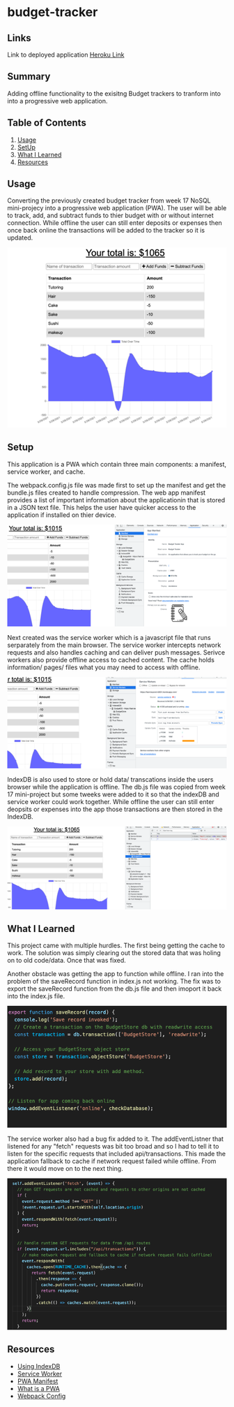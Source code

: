 # budget-tracker

## Links
Link to deployed application [Heroku Link](https://fast-beyond-42631.herokuapp.com/)

## Summary
Adding offline functionality to the exisitng Budget trackers to tranform into into a progressive web application.  

## Table of Contents
1. [Usage](#usage)
2. [SetUp](#setup)
3. [What I Learned](#what-i-learned)
4. [Resources](#resources)

## Usage
Converting the previously created budget tracker from week 17 NoSQL mini-projecy into a progressive web application (PWA). The user will be able to track, add, and subtract funds to thier budget with or without internet connection. While offline the user can still enter deposits or expenses then once back online the transactions will be added to the tracker so it is updated. 

![Picture of the budget tracker](pictures/what-it-looks-like.png)

## Setup
This application is a PWA which contain three main components: a manifest, service worker, and cache. 

The webpack.config.js file was made first to set up the manifest and get the bundle.js files created to handle compression. The web app manifest provides a list of important information about the applicationin that is stored in a JSON text file. This helps the user have quicker access to the application if installed on thier device. 

![Manifest created](pictures/mainfest.png)

Next created was the service worker which is a javascript file that runs serparately from the main browser. The service worker intercepts network requests and also handles caching and can deliver push messages. Serivce workers also provide offline access to cached content. The cache holds information/ pages/ files what you may need to access with offline. 

![Service Worker working](pictures/service-worker.png)

IndexDB is also used to store or hold data/ transcations inside the users browser while the application is offline. The db.js file was copied from week 17 mini-project but some tweeks were added to it so that the indexDB and service worker could work together. While offline the user can still enter deopsits or expenses into the app those transactions are then stored in the IndexDB. 

![IndexDB holding transactions](pictures/offline-functionality.png)

## What I Learned
This project came with multiple hurdles. The first being getting the cache to work. The solution was simply clearing out the stored data that was holing on to old code/data. Once that was fixed. 

Another obstacle was getting the app to function while offline. I ran into the problem of the saveRecord function in index.js not working. The fix was to export the saveRecord function from the db.js file and then imoport it back into the index.js file. 

![db.js export function](pictures/export-function.png)

The service worker also had a bug fix added to it. The addEventListner that listened for any "fetch" requests was bit too broad and so I had to tell it to listen for the specific requests that included api/transactions. This made the application fallback to cache if network request failed while offline. From there it would move on to the next thing. 

![Service worker fix](pictures/service-fix.png)

## Resources
* [Using IndexDB](https://developer.mozilla.org/en-US/docs/Web/API/IndexedDB_API/Using_IndexedDB)
* [Service Worker](https://developers.google.com/web/ilt/pwa/live-data-in-the-service-worker)
* [PWA Manifest](https://developer.mozilla.org/en-US/docs/Web/Manifest)
* [What is a PWA](https://developer.mozilla.org/en-US/docs/Web/Progressive_web_apps) 
* [Webpack Config](https://webpack.js.org/configuration/) 